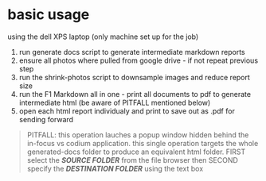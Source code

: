 
# basic usage

using the dell XPS laptop (only machine set up for the job)

1. run generate docs script to generate intermediate markdown reports
1. ensure all photos where pulled from google drive - if not repeat previous step
1. run the shrink-photos script to downsample images and reduce report size
1. run the F1 Markdown all in one - print all documents to pdf to generate intermediate html (be aware of PITFALL mentioned below)
1. open each html report individualy and print to save out as .pdf for sending forward

> PITFALL: this operation lauches a popup window hidden behind the in-focus vs codium application. this single operation targets the whole generated-docs folder to produce an equivalent html folder. FIRST select the _**SOURCE FOLDER**_ from the file browser then SECOND specify the _**DESTINATION FOLDER**_ using the text box

